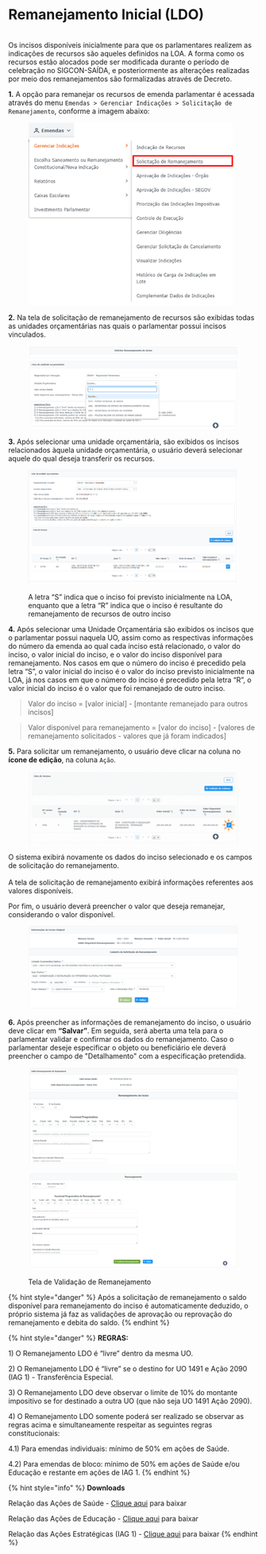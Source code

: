# Remanejamento Inicial (LDO)


\
Os incisos disponíveis inicialmente para que os parlamentares realizem as indicações de recursos são aqueles definidos na LOA. A forma como os recursos estão alocados pode ser modificada durante o período de celebração no SIGCON-SAÍDA, e posteriormente as alterações realizadas por meio dos remanejamentos são formalizadas através de Decreto.

&#x20;  **1.** A opção para remanejar os recursos de emenda parlamentar é acessada através do menu `Emendas > Gerenciar Indicações > Solicitação de Remanejamento`, conforme a imagem abaixo:

<figure><img src="../../.gitbook/assets/Design sem nome (1).png" alt="" width="413"><figcaption></figcaption></figure>

&#x20;  **2.** Na tela de solicitação de remanejamento de recursos são exibidas todas as unidades orçamentárias nas quais o parlamentar possui incisos vinculados.

<figure><img src="../../.gitbook/assets/image (5).png" alt=""><figcaption></figcaption></figure>

&#x20;  **3.** Após selecionar uma unidade orçamentária, são exibidos os incisos relacionados àquela unidade orçamentária, o usuário deverá selecionar aquele do qual deseja transferir os recursos.

<figure><img src="../../.gitbook/assets/Remanejamento Print 3.PNG" alt=""><figcaption><p>A letra “S” indica que o inciso foi previsto inicialmente na LOA, enquanto que a letra “R” indica que o inciso é resultante do remanejamento de recursos de outro inciso</p></figcaption></figure>

**4.** Após selecionar uma Unidade Orçamentária são exibidos os incisos que o parlamentar possui naquela UO, assim como as respectivas informações do número da emenda ao qual cada inciso está relacionado, o valor do inciso, o valor inicial do inciso, e o valor do inciso disponível para remanejamento. Nos casos em que o número do inciso é precedido pela letra “S”, o valor inicial do inciso é o valor do inciso previsto inicialmente na LOA, já nos casos em que o número do inciso é precedido pela letra “R”, o valor inicial do inciso é o valor que foi remanejado de outro inciso.&#x20;

> Valor do inciso = \[valor inicial] - \[montante remanejado para outros incisos]

> &#x20;Valor disponível para remanejamento = \[valor do inciso] - \[valores de remanejamento solicitados - valores que já foram indicados]

**5.** Para solicitar um remanejamento, o usuário deve clicar na coluna no **ícone de edição**, na coluna `Ação`.&#x20;

<figure><img src="../../.gitbook/assets/LDO - Remanejamento GIf.gif" alt=""><figcaption></figcaption></figure>

O sistema exibirá novamente os dados do inciso selecionado e os campos de solicitação do remanejamento.\
\
A tela de solicitação de remanejamento exibirá informações referentes aos valores disponíveis.

Por fim, o usuário deverá preencher o valor que deseja remanejar, considerando o valor disponível.

<figure><img src="../../.gitbook/assets/image (1).png" alt=""><figcaption></figcaption></figure>

**6.** Após preencher as informações de remanejamento do inciso, o usuário deve clicar em **“Salvar”**. Em seguida, será aberta uma tela para o parlamentar validar e confirmar os dados do remanejamento. Caso o parlamentar deseje especificar o objeto ou beneficiário ele deverá preencher o campo de "Detalhamento" com a especificação pretendida.

<figure><img src="../../.gitbook/assets/image (567).png" alt=""><figcaption></figcaption></figure>

<figure><img src="../../.gitbook/assets/image (568).png" alt=""><figcaption><p>Tela de Validação de Remanejamento</p></figcaption></figure>

{% hint style="danger" %}
Após a solicitação de remanejamento o saldo disponível para remanejamento do inciso é automaticamente deduzido, o próprio sistema já faz as validações de aprovação ou reprovação do remanejamento e debita do saldo.&#x20;
{% endhint %}

{% hint style="danger" %}
**REGRAS:**

1\) O Remanejamento LDO é “livre” dentro da mesma UO.

2\) O Remanejamento LDO é “livre” se o destino for UO 1491 e Ação 2090 (IAG 1) - Transferência Especial.

3\) O Remanejamento LDO deve observar o limite de 10% do montante impositivo se for destinado a outra UO (que não seja UO 1491 Ação 2090).

4\) O Remanejamento LDO somente poderá ser realizado se observar as regras acima e simultaneamente respeitar as seguintes regras constitucionais:

&#x20;       4.1) Para emendas individuais: mínimo de 50% em ações de Saúde.&#x20;

&#x20;       4.2) Para emendas de bloco: mínimo de 50% em ações de Saúde e/ou Educação e restante em ações de IAG 1.
{% endhint %}

{% hint style="info" %}
**Downloads**

Relação das Ações de Saúde - [Clique aqui](https://www.sigconsaida.mg.gov.br/wp-content/uploads/arquivos/emendas/2021/acoes\_saude\_emendas\_2021.pdf) para baixar

Relação das Ações de Educação - [Clique aqui](https://www.sigconsaida.mg.gov.br/wp-content/uploads/arquivos/emendas/2021/acoes\_educacao\_emendas\_2021.pdf) para baixar

Relação das Ações Estratégicas (IAG 1) - [Clique aqui](https://www.sigconsaida.mg.gov.br/wp-content/uploads/arquivos/emendas/2021/acoes\_estrategicas\_iag1\_emendas\_2021.pdf) para baixar
{% endhint %}
